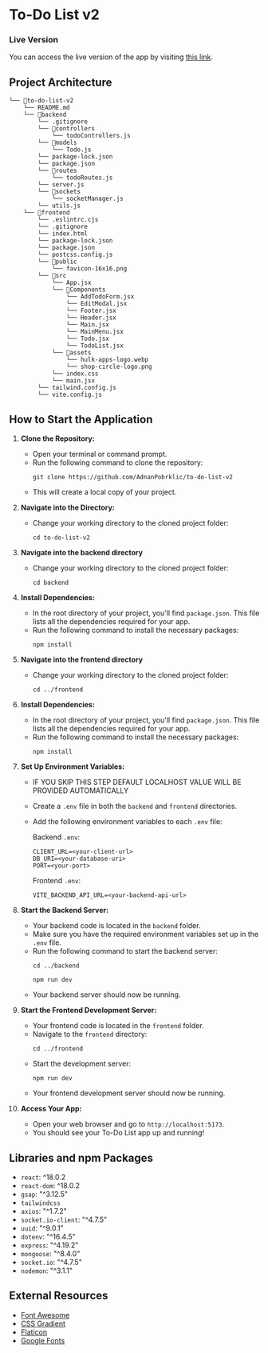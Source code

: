 # To-Do List v2

### Live Version

You can access the live version of the app by visiting [this link](https://to-do-list-v2-usgi.onrender.com/).

## Project Architecture

```
└── 📁to-do-list-v2
    └── README.md
    └── 📁backend
        └── .gitignore
        └── 📁controllers
            └── todoControllers.js
        └── 📁models
            └── Todo.js
        └── package-lock.json
        └── package.json
        └── 📁routes
            └── todoRoutes.js
        └── server.js
        └── 📁sockets
            └── socketManager.js
        └── utils.js
    └── 📁frontend
        └── .eslintrc.cjs
        └── .gitignore
        └── index.html
        └── package-lock.json
        └── package.json
        └── postcss.config.js
        └── 📁public
            └── favicon-16x16.png
        └── 📁src
            └── App.jsx
            └── 📁Components
                └── AddTodoForm.jsx
                └── EditModal.jsx
                └── Footer.jsx
                └── Header.jsx
                └── Main.jsx
                └── MainMenu.jsx
                └── Todo.jsx
                └── TodoList.jsx
            └── 📁assets
                └── hulk-apps-logo.webp
                └── shop-circle-logo.png
            └── index.css
            └── main.jsx
        └── tailwind.config.js
        └── vite.config.js
```

## How to Start the Application

1. **Clone the Repository:**

    - Open your terminal or command prompt.
    - Run the following command to clone the repository:
        ```
        git clone https://github.com/AdnanPobrklic/to-do-list-v2
        ```
    - This will create a local copy of your project.

2. **Navigate into the Directory:**

    - Change your working directory to the cloned project folder:
        ```
        cd to-do-list-v2
        ```

3. **Navigate into the backend directory**

    - Change your working directory to the cloned project folder:
        ```
        cd backend
        ```

4. **Install Dependencies:**

    - In the root directory of your project, you'll find `package.json`. This file lists all the dependencies required for your app.
    - Run the following command to install the necessary packages:
        ```
        npm install
        ```

5. **Navigate into the frontend directory**

    - Change your working directory to the cloned project folder:
        ```
        cd ../frontend
        ```

6. **Install Dependencies:**

    - In the root directory of your project, you'll find `package.json`. This file lists all the dependencies required for your app.
    - Run the following command to install the necessary packages:
        ```
        npm install
        ```

7. **Set Up Environment Variables:**

    - IF YOU SKIP THIS STEP DEFAULT LOCALHOST VALUE WILL BE PROVIDED AUTOMATICALLY
    - Create a `.env` file in both the `backend` and `frontend` directories.
    - Add the following environment variables to each `.env` file:

        Backend `.env`:

        ```
        CLIENT_URL=<your-client-url>
        DB_URI=<your-database-uri>
        PORT=<your-port>

        ```

        Frontend `.env`:

        ```
        VITE_BACKEND_API_URL=<your-backend-api-url>

        ```

8. **Start the Backend Server:**

    - Your backend code is located in the `backend` folder.
    - Make sure you have the required environment variables set up in the `.env` file.
    - Run the following command to start the backend server:
        ```
        cd ../backend
        ```
        ```
        npm run dev
        ```
    - Your backend server should now be running.

9. **Start the Frontend Development Server:**

    - Your frontend code is located in the `frontend` folder.
    - Navigate to the `frontend` directory:
        ```
        cd ../frontend
        ```
    - Start the development server:
        ```
        npm run dev
        ```
    - Your frontend development server should now be running.

10. **Access Your App:**
    - Open your web browser and go to `http://localhost:5173`.
    - You should see your To-Do List app up and running!

## Libraries and npm Packages

-   `react`: ^18.0.2
-   `react-dom`: ^18.0.2
-   `gsap`: "^3.12.5"
-   `tailwindcss`
-   `axios`: "^1.7.2"
-   `socket.io-client`: "^4.7.5"
-   `uuid`: "^9.0.1"
-   `dotenv`: "^16.4.5"
-   `express`: "^4.19.2"
-   `mongoose`: "^8.4.0"
-   `socket.io`: "^4.7.5"
-   `nodemon`: "^3.1.1"

## External Resources

-   [Font Awesome](https://fontawesome.com)
-   [CSS Gradient](https://cssgradient.io)
-   [Flaticon](https://flaticon.com)
-   [Google Fonts](https://fonts.google.com)
